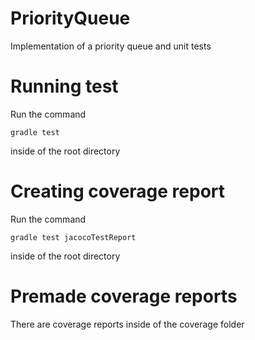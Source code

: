 # PriorityQueue
Implementation of a priority queue and unit tests

# Running test

Run the command
```
gradle test
```
inside of the root directory


# Creating coverage report
Run the command
```
gradle test jacocoTestReport
```
inside of the root directory

# Premade coverage reports
There are coverage reports inside of the coverage folder
